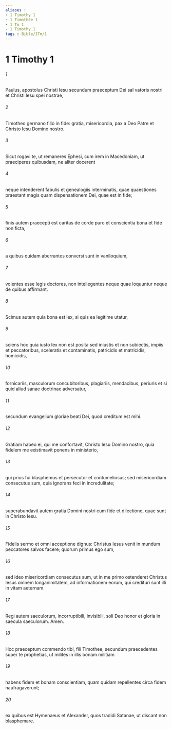 ```yaml
---
aliases : 
- 1 Timothy 1
- 1 Timothée 1
- 1 Tm 1
- 1 Timothy 1
tags : Bible/1Tm/1
---
```


# 1 Timothy 1

###### 1
Paulus, apostolus Christi Iesu secundum praeceptum Dei sal vatoris nostri et Christi Iesu spei nostrae, 
###### 2
Timotheo germano filio in fide: gratia, misericordia, pax a Deo Patre et Christo Iesu Domino nostro.
###### 3
Sicut rogavi te, ut remaneres Ephesi, cum irem in Macedoniam, ut praeciperes quibusdam, ne aliter docerent 
###### 4
neque intenderent fabulis et genealogiis interminatis, quae quaestiones praestant magis quam dispensationem Dei, quae est in fide; 
###### 5
finis autem praecepti est caritas de corde puro et conscientia bona et fide non ficta, 
###### 6
a quibus quidam aberrantes conversi sunt in vaniloquium, 
###### 7
volentes esse legis doctores, non intellegentes neque quae loquuntur neque de quibus affirmant.
###### 8
Scimus autem quia bona est lex, si quis ea legitime utatur, 
###### 9
sciens hoc quia iusto lex non est posita sed iniustis et non subiectis, impiis et peccatoribus, sceleratis et contaminatis, patricidis et matricidis, homicidis, 
###### 10
fornicariis, masculorum concubitoribus, plagiariis, mendacibus, periuris et si quid aliud sanae doctrinae adversatur, 
###### 11
secundum evangelium gloriae beati Dei, quod creditum est mihi.
###### 12
Gratiam habeo ei, qui me confortavit, Christo Iesu Domino nostro, quia fidelem me existimavit ponens in ministerio, 
###### 13
qui prius fui blasphemus et persecutor et contumeliosus; sed misericordiam consecutus sum, quia ignorans feci in incredulitate; 
###### 14
superabundavit autem gratia Domini nostri cum fide et dilectione, quae sunt in Christo Iesu.
###### 15
Fidelis sermo et omni acceptione dignus: Christus Iesus venit in mundum peccatores salvos facere; quorum primus ego sum, 
###### 16
sed ideo misericordiam consecutus sum, ut in me primo ostenderet Christus Iesus omnem longanimitatem, ad informationem eorum, qui credituri sunt illi in vitam aeternam.
###### 17
Regi autem saeculorum, incorruptibili, invisibili, soli Deo honor et gloria in saecula saeculorum. Amen.
###### 18
Hoc praeceptum commendo tibi, fili Timothee, secundum praecedentes super te prophetias, ut milites in illis bonam militiam 
###### 19
habens fidem et bonam conscientiam, quam quidam repellentes circa fidem naufragaverunt; 
###### 20
ex quibus est Hymenaeus et Alexander, quos tradidi Satanae, ut discant non blasphemare.
